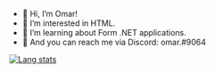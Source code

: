 - 👋 Hi, I’m Omar!
- 👀 I’m interested in HTML.
- 🌱 I’m learning about Form .NET applications.
- 💬 And you can reach me via Discord: omar.#9064

[![Lang stats](https://github-readme-stats.vercel.app/api/top-langs/?username=OmarHopman&layout=compact)](https://github.com/anuraghazra/github-readme-stats)
